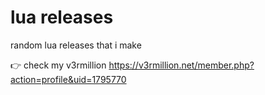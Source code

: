 # lua releases
random lua releases that i make 

👉 check my v3rmillion https://v3rmillion.net/member.php?action=profile&uid=1795770
